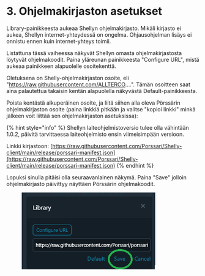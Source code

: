 # 3. Ohjelmakirjaston asetukset

Library-painikkeesta aukeaa Shellyn ohjelmakirjasto. Mikäli kirjasto ei aukea, Shellyn internet-yhteydessä on ongelma. Ohjausohjelman lisäys ei onnistu ennen kuin internet-yhteys toimii.&#x20;

Listattuna tässä vaiheessa näkyvät Shellyn omasta ohjelmakirjastosta löytyvät ohjelmakoodit. Paina yläreunan painikkeesta "Configure URL", mistä aukeaa painikkeen alapuolelle osoitekenttä.

Oletuksena on Shelly-ohjelmakirjaston osoite, eli "https://raw.githubusercontent.com/ALLTERCO....". Tämän osoitteen saat aina palautettua takaisin kentän alapuolella näkyvästä Default-painikkeesta.

Poista kentästä alkuperäinen osoite, ja liitä siihen alla oleva Pörssärin ohjelmakirjaston osoite (paina linkkiä pitkään ja valitse "kopioi linkki" minkä jälkeen voit liittää sen ohjelmakirjaston asetuksissa):

{% hint style="info" %}
Shellyn laiteohjelmistoversio tulee olla vähintään 1.0.2, päivitä tarvittaessa laiteohjelmisto ensin viimeisimpään versioon.

Linkki kirjastoon: [https://raw.githubusercontent.com/Porssari/Shelly-client/main/release/porssari-manifest.json](https://raw.githubusercontent.com/Porssari/Shelly-client/main/release/porssari-manifest.json)
{% endhint %}



Lopuksi sinulla pitäisi olla seuraavanlainen näkymä. Paina "Save" jolloin ohjelmakirjasto päivittyy näyttäen Pörssärin ohjelmakoodit.

<figure><img src="../../../../.gitbook/assets/12 porssari url configured.png" alt=""><figcaption></figcaption></figure>
